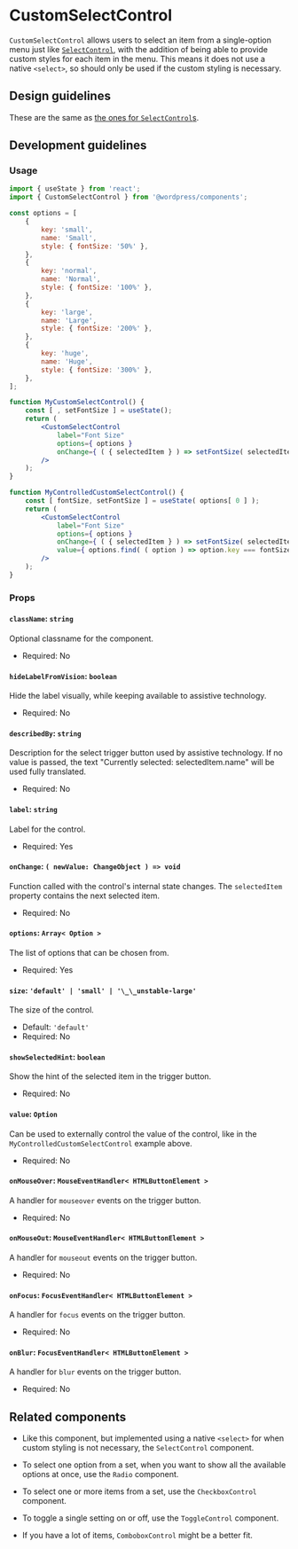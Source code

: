 # CustomSelectControl

`CustomSelectControl` allows users to select an item from a single-option menu just like [`SelectControl`](/packages/components/src/select-control/readme.md), with the addition of being able to provide custom styles for each item in the menu. This means it does not use a native `<select>`, so should only be used if the custom styling is necessary.

## Design guidelines

These are the same as [the ones for `SelectControl`s](/packages/components/src/select-control/readme.md#design-guidelines).

## Development guidelines

### Usage

```jsx
import { useState } from 'react';
import { CustomSelectControl } from '@wordpress/components';

const options = [
	{
		key: 'small',
		name: 'Small',
		style: { fontSize: '50%' },
	},
	{
		key: 'normal',
		name: 'Normal',
		style: { fontSize: '100%' },
	},
	{
		key: 'large',
		name: 'Large',
		style: { fontSize: '200%' },
	},
	{
		key: 'huge',
		name: 'Huge',
		style: { fontSize: '300%' },
	},
];

function MyCustomSelectControl() {
	const [ , setFontSize ] = useState();
	return (
		<CustomSelectControl
			label="Font Size"
			options={ options }
			onChange={ ( { selectedItem } ) => setFontSize( selectedItem ) }
		/>
	);
}

function MyControlledCustomSelectControl() {
	const [ fontSize, setFontSize ] = useState( options[ 0 ] );
	return (
		<CustomSelectControl
			label="Font Size"
			options={ options }
			onChange={ ( { selectedItem } ) => setFontSize( selectedItem ) }
			value={ options.find( ( option ) => option.key === fontSize.key ) }
		/>
	);
}
```

### Props

#### `className`: `string`

Optional classname for the component.

-   Required: No

#### `hideLabelFromVision`: `boolean`

Hide the label visually, while keeping available to assistive technology.

-   Required: No

#### `describedBy`: `string`

Description for the select trigger button used by assistive technology. If no value is passed, the text "Currently selected: selectedItem.name" will be used fully translated.

-   Required: No

#### `label`: `string`

Label for the control.

-   Required: Yes

#### `onChange`: `( newValue: ChangeObject ) => void`

Function called with the control's internal state changes. The `selectedItem` property contains the next selected item.

-   Required: No

#### `options`: `Array< Option >`

The list of options that can be chosen from.

-   Required: Yes

#### `size`: `'default' | 'small' | '\_\_unstable-large'`

The size of the control.

-   Default: `'default'`
-   Required: No

#### `showSelectedHint`: `boolean`

Show the hint of the selected item in the trigger button.

-   Required: No

#### `value`: `Option`

Can be used to externally control the value of the control, like in the `MyControlledCustomSelectControl` example above.

-   Required: No

#### `onMouseOver`: `MouseEventHandler< HTMLButtonElement >`

A handler for `mouseover` events on the trigger button.

-   Required: No

#### `onMouseOut`: `MouseEventHandler< HTMLButtonElement >`

A handler for `mouseout` events on the trigger button.

-   Required: No

#### `onFocus`: `FocusEventHandler< HTMLButtonElement >`

A handler for `focus` events on the trigger button.

-   Required: No

#### `onBlur`: `FocusEventHandler< HTMLButtonElement >`

A handler for `blur` events on the trigger button.

-   Required: No

## Related components

-   Like this component, but implemented using a native `<select>` for when custom styling is not necessary, the `SelectControl` component.

-   To select one option from a set, when you want to show all the available options at once, use the `Radio` component.
-   To select one or more items from a set, use the `CheckboxControl` component.
-   To toggle a single setting on or off, use the `ToggleControl` component.

-   If you have a lot of items, `ComboboxControl` might be a better fit.
